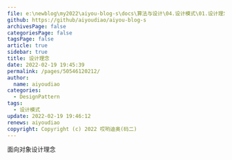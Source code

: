 ```yaml
---
file: e:\newblog\my2022\aiyou-blog-s\docs\算法与设计\04.设计模式\01.设计理念.md
github: https://github/aiyoudiao/aiyou-blog-s
archivesPage: false
categoriesPage: false
tagsPage: false
article: true
sidebar: true
title: 设计理念
date: 2022-02-19 19:45:39
permalink: /pages/50546120212/
author: 
  name: aiyoudiao
categories: 
  - DesignPattern
tags: 
  - 设计模式
update: 2022-02-19 19:46:12
renews: aiyoudiao
copyright: Copyright (c) 2022 哎哟迪奥(码二)
---
```





面向对象设计理念
